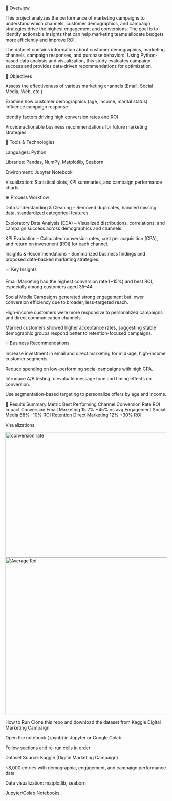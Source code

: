 🧭 Overview

This project analyzes the performance of marketing campaigns to understand which channels, customer demographics, and campaign strategies drive the highest engagement and conversions.
The goal is to identify actionable insights that can help marketing teams allocate budgets more efficiently and improve ROI.

The dataset contains information about customer demographics, marketing channels, campaign responses, and purchase behaviors. Using Python-based data analysis and visualization, this study evaluates campaign success and provides data-driven recommendations for optimization.

🎯 Objectives

Assess the effectiveness of various marketing channels (Email, Social Media, Web, etc.)

Examine how customer demographics (age, income, marital status) influence campaign response

Identify factors driving high conversion rates and ROI

Provide actionable business recommendations for future marketing strategies

🧰 Tools & Technologies

Languages: Python

Libraries: Pandas, NumPy, Matplotlib, Seaborn

Environment: Jupyter Notebook

Visualization: Statistical plots, KPI summaries, and campaign performance charts

⚙️ Process Workflow

Data Understanding & Cleaning – Removed duplicates, handled missing data, standardized categorical features.

Exploratory Data Analysis (EDA) – Visualized distributions, correlations, and campaign success across demographics and channels.

KPI Evaluation – Calculated conversion rates, cost per acquisition (CPA), and return on investment (ROI) for each channel.

Insights & Recommendations – Summarized business findings and proposed data-backed marketing strategies.

📈 Key Insights

Email Marketing had the highest conversion rate (~15%) and best ROI, especially among customers aged 35–44.

Social Media Campaigns generated strong engagement but lower conversion efficiency due to broader, less-targeted reach.

High-income customers were more responsive to personalized campaigns and direct communication channels.

Married customers showed higher acceptance rates, suggesting stable demographic groups respond better to retention-focused campaigns.

💡 Business Recommendations

Increase investment in email and direct marketing for mid-age, high-income customer segments.

Reduce spending on low-performing social campaigns with high CPA.

Introduce A/B testing to evaluate message tone and timing effects on conversion.

Use segmentation-based targeting to personalize offers by age and income.

🧾 Results Summary
Metric	Best Performing Channel	Conversion Rate	ROI Impact
Conversion	Email Marketing	15.2%	+45% vs avg
Engagement	Social Media	68%	-10% ROI
Retention	Direct Marketing	12%	+30% ROI

Visualizations

<img width="1189" height="390" alt="conversion rate" src="https://github.com/user-attachments/assets/af42a1e2-657f-4978-87e9-5397eb10a780" />


<img width="790" height="490" alt="Average Roi" src="https://github.com/user-attachments/assets/e6eef69d-1496-45fc-a65e-ff937d822d72" />


How to Run
Clone this repo and download the dataset from Kaggle Digital Marketing Campaign

Open the notebook (.ipynb) in Jupyter or Google Colab

Follow sections and re-run cells in order


Dataset
Source: Kaggle (Digital Marketing Campaign)

~8,000 entries with demographic, engagement, and campaign performance data


Data visualization: matplotlib, seaborn

Jupyter/Colab Notebooks
